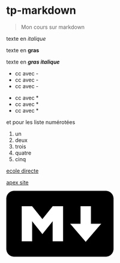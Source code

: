 # tp-markdown

> Mon cours sur markdown

texte en *italique*

texte en **gras**

texte en ***gras italique***

 - cc avec -
 - cc avec -
 - cc avec -

 * cc avec *
 * cc avec *
 * cc avec *
  

et pour les liste numérotées 
 1. un
 2. deux
 3. trois
 4. quatre
 5. cinq

[ecole directe](https://www.ecoledirecte.com/login?cameFrom=%2FAccueil)

[apex site](https://www.ea.com/fr-fr/games/apex-legends)

![markdown](img/Sans%20titre.png)


